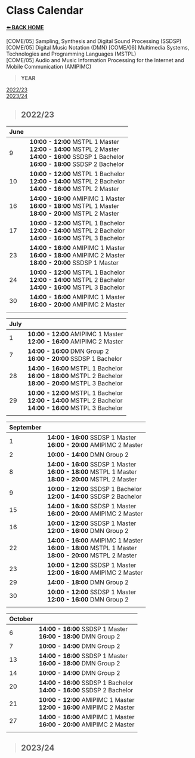 # **Class Calendar**  

[**⬅️ BACK HOME**](/HOME.md)  

[COME/05] Sampling, Synthesis and Digital Sound Processing (SSDSP)  
[COME/05] Digital Music Notation (DMN)
[COME/06] Multimedia Systems, Technologies and Programming Languages (MSTPL)  
[COME/05] Audio and Music Information Processing for the Internet and Mobile Communication (AMIPIMC)  

> **YEAR**  

[2022/23](#202223)  
[2023/24](#202324)

> ## **2022/23**  

|June||
|:---|:---|
|9 |**10:00 - 12:00** MSTPL 1 Master<br>**12:00 - 14:00** MSTPL 2 Master<br>**14:00 - 16:00** SSDSP 1 Bachelor<br>**16:00 - 18:00** SSDSP 2 Bachelor|
|10 |**10:00 - 12:00** MSTPL 1 Bachelor<br>**12:00 - 14:00** MSTPL 2 Bachelor<br>**14:00 - 16:00** MSTPL 2 Master|
|16|**14:00 - 16:00** AMIPIMC 1 Master<br>**16:00 - 18:00** MSTPL 1 Master<br>**18:00 - 20:00** MSTPL 2 Master|
|17|**10:00 - 12:00** MSTPL 1 Bachelor<br>**12:00 - 14:00** MSTPL 2 Bachelor<br>**14:00 - 16:00** MSTPL 3 Bachelor|
|23|**14:00 - 16:00** AMIPIMC 1 Master<br>**16:00 - 18:00** AMIPIMC 2 Master<br>**18:00 - 20:00** SSDSP 1 Master|
|24|**10:00 - 12:00** MSTPL 1 Bachelor<br>**12:00 - 14:00** MSTPL 2 Bachelor<br>**14:00 - 16:00** MSTPL 3 Bachelor|
|30|**14:00 - 16:00** AMIPIMC 1 Master<br>**16:00 - 20:00** AMIPIMC 2 Master|
|||

|July||
|:---|:---|
|1 |**10:00 - 12:00** AMIPIMC 1 Master<br>**12:00 - 16:00** AMIPIMC 2 Master|
|7 |**14:00 - 16:00** DMN Group 2<br>**16:00 - 20:00** SSDSP 1 Bachelor|
|28|**14:00 - 16:00** MSTPL 1 Bachelor<br>**16:00 - 18:00** MSTPL 2 Bachelor<br>**18:00 - 20:00** MSTPL 3 Bachelor|
|29|**10:00 - 12:00** MSTPL 1 Bachelor<br>**12:00 - 14:00** MSTPL 2 Bachelor<br>**14:00 - 16:00** MSTPL 3 Bachelor|
|||

|September||
|:---|:---|
|1|**14:00 - 16:00** SSDSP 1 Master<br>**16:00 - 20:00** AMIPIMC 2 Master|
|2|**10:00 - 14:00** DMN Group 2|
|8|**14:00 - 16:00** SSDSP 1 Master<br>**16:00 - 18:00** MSTPL 1 Master<br>**18:00 - 20:00** MSTPL 2 Master|
|9|**10:00 - 12:00** SSDSP 1 Bachelor<br>**12:00 - 14:00** SSDSP 2 Bachelor|
|15|**14:00 - 16:00** SSDSP 1 Master<br>**16:00 - 20:00** AMIPIMC 2 Master|
|16|**10:00 - 12:00** SSDSP 1 Master<br>**12:00 - 16:00** DMN Group 2|
|22|**14:00 - 16:00** AMIPIMC 1 Master<br>**16:00 - 18:00** MSTPL 1 Master<br>**18:00 - 20:00** MSTPL 2 Master|
|23|**10:00 - 12:00** SSDSP 1 Master<br>**12:00 - 16:00** AMIPIMC 2 Master|
|29|**14:00 - 18:00** DMN Group 2|
|30|**10:00 - 12:00** SSDSP 1 Master<br>**12:00 - 16:00** DMN Group 2|
|||

|October||
|:---|:---|
|6|**14:00 - 16:00** SSDSP 1 Master<br>**16:00 - 18:00** DMN Group 2|
|7|**10:00 - 14:00** DMN Group 2|
|13|**14:00 - 16:00** SSDSP 1 Master<br>**16:00 - 18:00** DMN Group 2|
|14|**10:00 - 14:00** DMN Group 2|
|20|**14:00 - 16:00** SSDSP 1 Bachelor<br>**14:00 - 16:00** SSDSP 2 Bachelor|
|21|**10:00 - 12:00** AMIPIMC 1 Master<br>**12:00 - 16:00** AMIPIMC 2 Master|
|27|**14:00 - 16:00** AMIPIMC 1 Master<br>**16:00 - 20:00** AMIPIMC 2 Master|
|||  

> ## **2023/24**  
